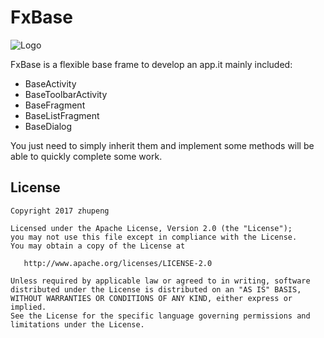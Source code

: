 FxBase
============

![Logo](http://ob0r3vf26.bkt.clouddn.com/logo.png)

FxBase is a flexible base frame to develop an app.it mainly included:

* BaseActivity
* BaseToolbarActivity
* BaseFragment
* BaseListFragment
* BaseDialog

You just need to simply inherit them and implement some methods will be able to quickly complete some work.

License
-------

    Copyright 2017 zhupeng

    Licensed under the Apache License, Version 2.0 (the "License");
    you may not use this file except in compliance with the License.
    You may obtain a copy of the License at

       http://www.apache.org/licenses/LICENSE-2.0

    Unless required by applicable law or agreed to in writing, software
    distributed under the License is distributed on an "AS IS" BASIS,
    WITHOUT WARRANTIES OR CONDITIONS OF ANY KIND, either express or implied.
    See the License for the specific language governing permissions and
    limitations under the License.
